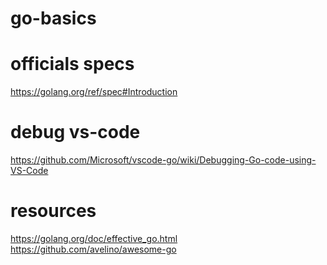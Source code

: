 # go-basics

# officials specs
https://golang.org/ref/spec#Introduction

# debug vs-code
https://github.com/Microsoft/vscode-go/wiki/Debugging-Go-code-using-VS-Code

# resources
https://golang.org/doc/effective_go.html
https://github.com/avelino/awesome-go